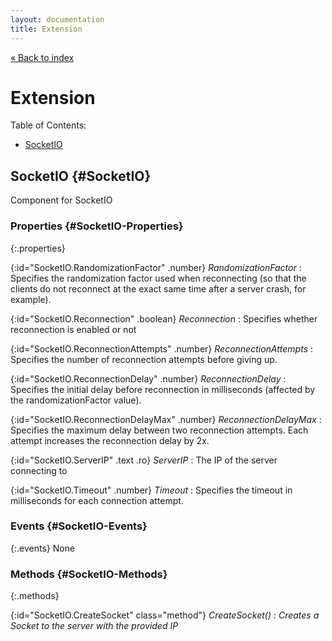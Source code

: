 ```yaml
---
layout: documentation
title: Extension
---
```


[&laquo; Back to index](index.html)
# Extension

Table of Contents:

* [SocketIO](#SocketIO)

## SocketIO  {#SocketIO}

Component for SocketIO



### Properties  {#SocketIO-Properties}

{:.properties}

{:id="SocketIO.RandomizationFactor" .number} *RandomizationFactor*
: Specifies the randomization factor used when reconnecting (so that the clients do not reconnect at the exact same time after a server crash, for example).

{:id="SocketIO.Reconnection" .boolean} *Reconnection*
: Specifies whether reconnection is enabled or not

{:id="SocketIO.ReconnectionAttempts" .number} *ReconnectionAttempts*
: Specifies the number of reconnection attempts before giving up.

{:id="SocketIO.ReconnectionDelay" .number} *ReconnectionDelay*
: Specifies the initial delay before reconnection in milliseconds (affected by the randomizationFactor value).

{:id="SocketIO.ReconnectionDelayMax" .number} *ReconnectionDelayMax*
: Specifies the maximum delay between two reconnection attempts. Each attempt increases the reconnection delay by 2x.

{:id="SocketIO.ServerIP" .text .ro} *ServerIP*
: The IP of the server connecting to

{:id="SocketIO.Timeout" .number} *Timeout*
: Specifies the timeout in milliseconds for each connection attempt.

### Events  {#SocketIO-Events}

{:.events}
None


### Methods  {#SocketIO-Methods}

{:.methods}

{:id="SocketIO.CreateSocket" class="method"} <i/> CreateSocket()
: Creates a Socket to the server with the provided IP
